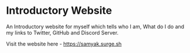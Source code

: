 # Introductory Website

An Introductory website for myself which tells who I am, What do I do and my links to Twitter, GitHub and Discord Server. 

Visit the website here - https://samyak.surge.sh